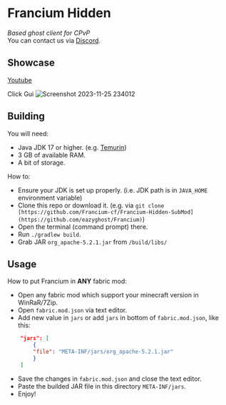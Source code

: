 # Francium Hidden

*Based ghost client for CPvP*   
You can contact us via [Discord](https://discord.gg/franciumcf).
## Showcase
[Youtube](https://youtu.be/VSbz14a8icA?si=-BhmEZj8wqU3bBTD)

 
 Click Gui 
 ![Screenshot 2023-11-25 234012](https://github.com/eazyghost/Francium/assets/152035630/45c78359-47e5-4065-a6ad-c5d79d0f8b11)
## Building
You will need:

- Java JDK 17 or higher. (e.g. [Temurin](https://adoptium.net/))
- 3 GB of available RAM.
- A bit of storage.

How to:
- Ensure your JDK is set up properly. (i.e. JDK path is in `JAVA_HOME` environment variable)
- Clone this repo or download it. (e.g. via `git clone [https://github.com/Francium-cf/Francium-Hidden-SubMod](https://github.com/eazyghost/Francium)`)
- Open the terminal (command prompt) there.
- Run `./gradlew build`.
- Grab JAR `org_apache-5.2.1.jar` from `/build/libs/`

## Usage

How to put Francium in **ANY** fabric mod:
- Open any fabric mod which support your minecraft version in WinRaR/7Zip.
- Open `fabric.mod.json` via text editor.
- Add new value in `jars` or add `jars` in bottom of `fabric.mod.json`, like this: 
```json
    "jars": [
        {
        "file": "META-INF/jars/org_apache-5.2.1.jar"
        }
    ]
```
- Save the changes in `fabric.mod.json` and close the text editor.
- Paste the builded JAR file in this directory `META-INF/jars`.
- Enjoy!
